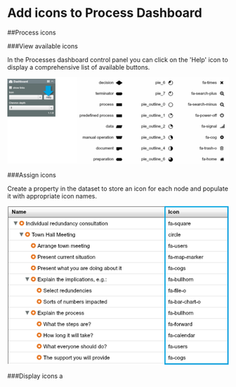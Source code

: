 # Add icons to Process Dashboard

##Process icons

###View available icons

In the Processes dashboard control panel you can click on the 'Help' icon to display a comprehensive list of available buttons.

![](5A-036.processicons.png)

###Assign icons

Create a property in the dataset to store an icon for each node and populate it with appropriate icon names.

![](5A-037.assignicons.png)

###Display icons
 a

